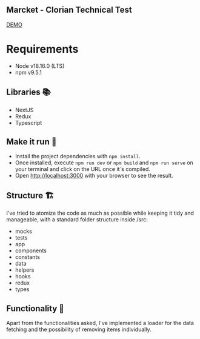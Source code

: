 ## Marcket - Clorian Technical Test

[DEMO](https://marcket-clorian.vercel.app/)

# Requirements

- Node v18.16.0 (LTS)
- npm v9.5.1

## Libraries 📚

- NextJS
- Redux
- Typescript

## **Make it run** 👟

- Install the project dependencies with `npm install`.
- Once installed, execute `npm run dev` or `npm build` and `npm run serve` on your terminal and click on the URL once it´s compiled.
- Open [http://localhost:3000](http://localhost:3000) with your browser to see the result.

## Structure 🏗️

I've tried to atomize the code as much as possible while keeping it tidy and manageable, with a standard folder structure inside /src:

- mocks
- tests
- app
- components
- constants
- data
- helpers
- hooks
- redux
- types

## Functionality 💽

Apart from the functionalities asked, I've implemented a loader for the data fetching and the possibility of removing items individually.
